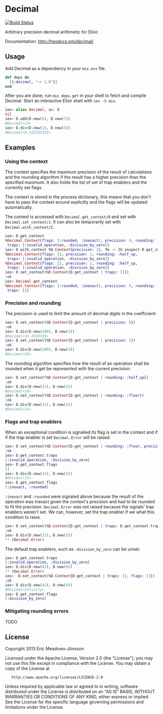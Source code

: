 # Decimal

[![Build Status](https://travis-ci.org/ericmj/decimal.svg?branch=master)](https://travis-ci.org/ericmj/decimal)

Arbitrary precision decimal arithmetic for Elixir.

Documentation: http://hexdocs.pm/decimal/

## Usage

Add Decimal as a dependency in your `mix.exs` file.

```elixir
def deps do
  [{:decimal, "~> 1.0"}]
end
```

After you are done, run `mix deps.get` in your shell to fetch and compile Decimal. Start an interactive Elixir shell with `iex -S mix`.

```elixir
iex> alias Decimal, as: D
nil
iex> D.add(D.new(6), D.new(7))
#Decimal<13>
iex> D.div(D.new(1), D.new(3))
#Decimal<0.333333333>
```

## Examples

### Using the context

The context specifies the maximum precision of the result of calculations and
the rounding algorithm if the result has a higher precision than the specified
maximum. It also holds the list of set of trap enablers and the currently set
flags.

The context is stored in the process dictionary, this means that you don't have
to pass the context around explicitly and the flags will be updated
automatically.

The context is accessed with `Decimal.get_context/0` and set with
`Decimal.set_context/1`. It can also be temporarily set with
`Decimal.with_context/2`.

```elixir
iex> D.get_context
%Decimal.Context{flags: [:rounded, :inexact], precision: 9, rounding: :half_up,
 traps: [:invalid_operation, :division_by_zero]}
iex> D.with_context %D.Context{precision: 2}, fn -> IO.inspect D.get_context end
%Decimal.Context{flags: [], precision: 2, rounding: :half_up,
 traps: [:invalid_operation, :division_by_zero]}
%Decimal.Context{flags: [], precision: 2, rounding: :half_up,
 traps: [:invalid_operation, :division_by_zero]}
iex> D.set_context(%D.Context{D.get_context | traps: []})
:ok
iex> Decimal.get_context
%Decimal.Context{flags: [:rounded, :inexact], precision: 9, rounding: :half_up,
 traps: []}
```

### Precision and rounding

The precision is used to limit the amount of decimal digits in the coefficient:

```elixir
iex> D.set_context(%D.Context{D.get_context | precision: 9})
:ok
iex> D.div(D.new(100), D.new(3))
#Decimal<33.3333333>
iex> D.set_context(%D.Context{D.get_context | precision: 2})
:ok
iex> D.div(D.new(100), D.new(3))
#Decimal<33>
```

The rounding algorithm specifies how the result of an operation shall be rounded
when it get be represented with the current precision:

```elixir
iex> D.set_context(%D.Context{D.get_context | rounding: :half_up})
:ok
iex> D.div(D.new(31), D.new(2))
#Decimal<16>
iex> D.set_context(%D.Context{D.get_context | rounding: :floor})
:ok
iex> D.div(D.new(31), D.new(2))
#Decimal<15>
```

### Flags and trap enablers

When an exceptional condition is signalled its flag is set in the context and if
if the trap enabler is set `Decimal.Error` will be raised.

```elixir
iex> D.set_context(%D.Context{D.get_context | rounding: :floor, precision: 2})
:ok
iex> D.get_context.traps
[:invalid_operation, :division_by_zero]
iex> D.get_context.flags
[]
iex> D.div(D.new(31), D.new(2))
#Decimal<15>
iex> D.get_context.flags
[:inexact, :rounded]
```

`:inexact` and `:rounded` were signaled above because the result of the
operation was inexact given the context's precision and had to be rounded to fit
the precision. `Decimal.Error` was not raised because the signals' trap enablers
weren't set. We can, however, set the trap enabler if we what this condition to
raise.

```elixir
iex> D.set_context(%D.Context{D.get_context | traps: D.get_context.traps ++ [:inexact]})
:ok
iex> D.div(D.new(31), D.new(2))
** (Decimal.Error)
```

The default trap enablers, such as `:division_by_zero` can be unset:

```elixir
iex> D.get_context.traps
[:invalid_operation, :division_by_zero]
iex> D.div(D.new(42), D.new(0))
** (Decimal.Error)
iex>  D.set_context(%D.Context{D.get_context | traps: [], flags: []})
:ok
iex> D.div(D.new(42), D.new(0))
#Decimal<Infinity>
iex> D.get_context.flags
[:division_by_zero]
```

### Mitigating rounding errors

TODO

## License

   Copyright 2013 Eric Meadows-Jönsson

   Licensed under the Apache License, Version 2.0 (the "License");
   you may not use this file except in compliance with the License.
   You may obtain a copy of the License at

       http://www.apache.org/licenses/LICENSE-2.0

   Unless required by applicable law or agreed to in writing, software
   distributed under the License is distributed on an "AS IS" BASIS,
   WITHOUT WARRANTIES OR CONDITIONS OF ANY KIND, either express or implied.
   See the License for the specific language governing permissions and
   limitations under the License.
